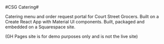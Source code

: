 #CSG Catering#

Catering menu and order request portal for Court Street Grocers. Built on a Create React App with Material UI components. Built, packaged and embedded on a Squarespace site. 

(GH Pages site is for demo purposes only and is not the live site)
